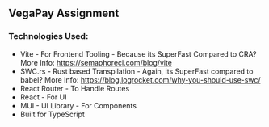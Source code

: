 ## VegaPay Assignment

### Technologies Used:

- Vite - For Frontend Tooling - Because its SuperFast Compared to CRA? More Info: https://semaphoreci.com/blog/vite
- SWC.rs - Rust based Transpilation - Again, its SuperFast compared to babel? More Info: https://blog.logrocket.com/why-you-should-use-swc/
- React Router - To Handle Routes
- React - For UI
- MUI - UI Library - For Components
- Built for TypeScript

